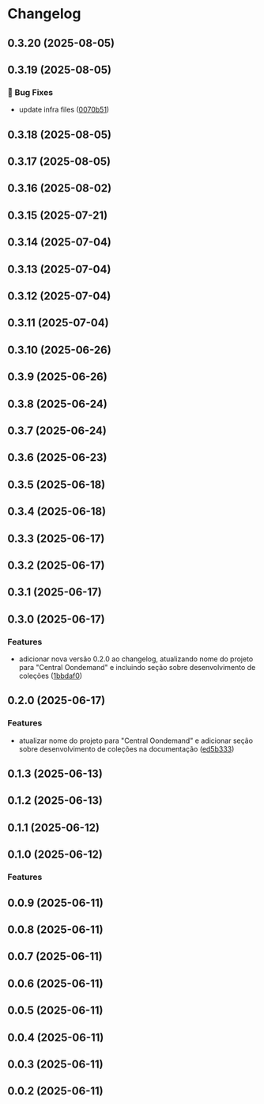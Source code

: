 # Changelog

## 0.3.20 (2025-08-05)

## 0.3.19 (2025-08-05)

### 🐛 Bug Fixes

* update infra files ([0070b51](https://github.com/oondemand/central-oondemand-backend/commit/0070b51d0e274358ee9feb1e186d610ce27bf912))

## 0.3.18 (2025-08-05)

## 0.3.17 (2025-08-05)

## 0.3.16 (2025-08-02)

## 0.3.15 (2025-07-21)

## 0.3.14 (2025-07-04)

## 0.3.13 (2025-07-04)

## 0.3.12 (2025-07-04)

## 0.3.11 (2025-07-04)

## 0.3.10 (2025-06-26)

## 0.3.9 (2025-06-26)

## 0.3.8 (2025-06-24)

## 0.3.7 (2025-06-24)

## 0.3.6 (2025-06-23)

## 0.3.5 (2025-06-18)

## 0.3.4 (2025-06-18)

## 0.3.3 (2025-06-17)

## 0.3.2 (2025-06-17)

## 0.3.1 (2025-06-17)

## 0.3.0 (2025-06-17)

### Features

* adicionar nova versão 0.2.0 ao changelog, atualizando nome do projeto para "Central Oondemand" e incluindo seção sobre desenvolvimento de coleções ([1bbdaf0](https://github.com/oondemand/central-oondemand-backend/commit/1bbdaf05b538684d5536a057253d9c454da692e7))

## 0.2.0 (2025-06-17)

### Features

* atualizar nome do projeto para "Central Oondemand" e adicionar seção sobre desenvolvimento de coleções na documentação ([ed5b333](https://github.com/oondemand/central-oondemand/commit/ed5b333728e5eeb478954c58db8062520511b2df))

## 0.1.3 (2025-06-13)

## 0.1.2 (2025-06-13)

## 0.1.1 (2025-06-12)

## 0.1.0 (2025-06-12)

### Features

## 0.0.9 (2025-06-11)

## 0.0.8 (2025-06-11)

## 0.0.7 (2025-06-11)

## 0.0.6 (2025-06-11)

## 0.0.5 (2025-06-11)

## 0.0.4 (2025-06-11)

## 0.0.3 (2025-06-11)

## 0.0.2 (2025-06-11)
